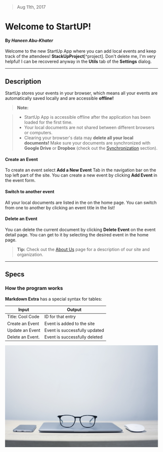 > Aug 11th, 2017

Welcome to StartUP!
===================
#### By _**Haneen Abu-Khater**_

Welcome to the new StartUp App where you can add local events and keep track of the attendees! **StackUpProject**[^project]. Don't delete me, I'm very helpful! I can be recovered anyway in the **Utils** tab of the <i class="icon-cog"></i> **Settings** dialog.


----------


Description
-------------

StartUp stores your events in your browser, which means all your events are automatically saved locally and are accessible **offline!**

> **Note:**

> - StartUp App is accessible offline after the application has been loaded for the first time.
> - Your local documents are not shared between different browsers or computers.
> - Clearing your browser's data may **delete all your local documents!** Make sure your documents are synchronized with **Google Drive** or **Dropbox** (check out the [<i class="icon-refresh"></i> Synchronization](#synchronization) section).

#### <i class="icon-file"></i> Create an Event

To create an event select <i class="icon-folder-open"></i> **Add a New Event** Tab in the navigation bar on the top left part of the site. You can create a new event by clicking <i class="icon-file"></i> **Add Event** in the event form.

#### <i class="icon-folder-open"></i> Switch to another event

All your local documents are listed in the on the home page. You can switch from one to another by clicking an event title in the list!

#### <i class="icon-trash"></i> Delete an Event

You can delete the current document by clicking <i class="icon-trash"></i> **Delete Event** on the event detail page. You can get to it by selecting the desired event in the home page.

> **Tip:** Check out the [<i class="icon-upload"></i> About Us](#publish-a-document) page for a description of our site and organization.

----------


Specs
--------------------


### How the program works

**Markdown Extra** has a special syntax for tables:

Input     | Output
-------- | ---
 Title: Cool Code | ID for that entry
 Create an Event   | Event is added to the site
 Update an Event    | Event is successfully updated 
 Delete an Event. | Event is successfully deleted
 
 
 ![Alt text](https://github.com/haneenabu/StartupTracker/blob/master/src/main/resources/public/images/background.jpg " title")
